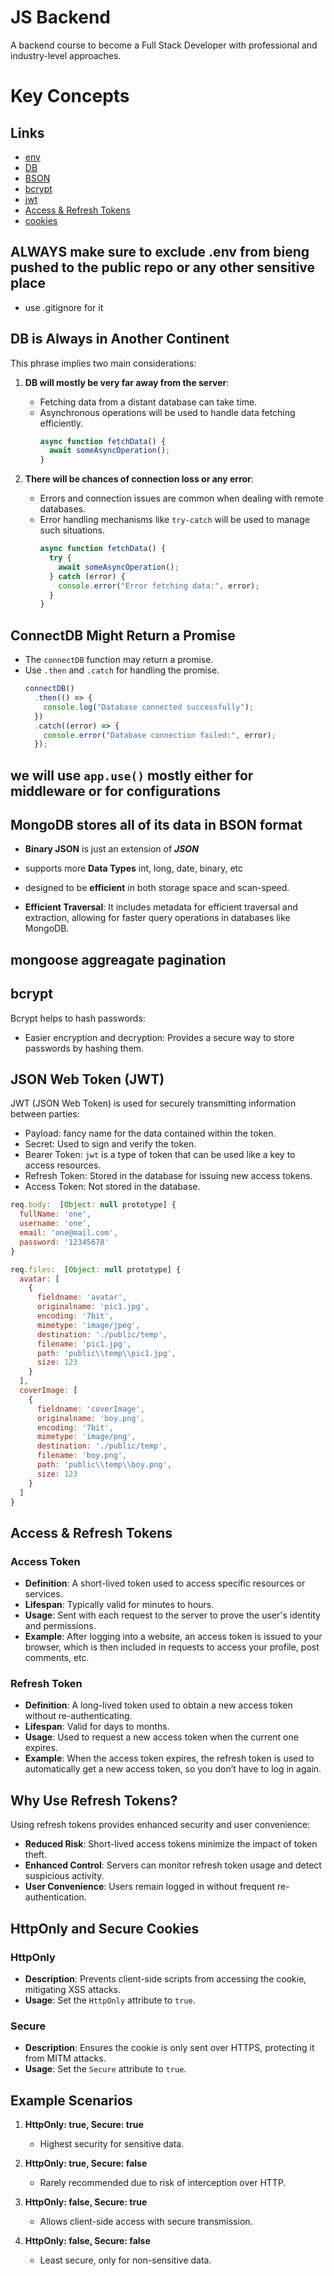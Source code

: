 # JS Backend

A backend course to become a Full Stack Developer with professional and industry-level approaches.  

# Key Concepts
## Links
- [env](#always-make-sure-to-exclude-env-from-bieng-pushed-to-the-public-repo-or-any-other-sensitive-place)
- [DB](#db-is-always-in-another-continent)
- [BSON](#mongodb-stores-all-of-its-data-in-bson-format)
- [bcrypt](#bcrypt)
- [jwt](#json-web-token-jwt)
- [Access & Refresh Tokens](#access--refresh-tokens)
- [cookies](#httponly-and-secure-cookies)

## ALWAYS make sure to exclude **.env** from bieng pushed to the public repo or any other sensitive place 
- use .gitignore for it

## DB is Always in Another Continent

This phrase implies two main considerations:

1. **DB will mostly be very far away from the server**:
   - Fetching data from a distant database can take time.
   - Asynchronous operations will be used to handle data fetching efficiently.
     ```javascript
     async function fetchData() {
       await someAsyncOperation();
     }
     ```

2. **There will be chances of connection loss or any error**:
   - Errors and connection issues are common when dealing with remote databases.
   - Error handling mechanisms like `try-catch` will be used to manage such situations.
     ```javascript
     async function fetchData() {
       try {
         await someAsyncOperation();
       } catch (error) {
         console.error("Error fetching data:", error);
       }
     }
     ```

## ConnectDB Might Return a Promise

- The `connectDB` function may return a promise.
- Use `.then` and `.catch` for handling the promise.
  ```javascript
  connectDB()
    .then(() => {
      console.log("Database connected successfully");
    })
    .catch((error) => {
      console.error("Database connection failed:", error);
    });
  ```

## we will use **`app.use()`** mostly either for middleware or for configurations

## MongoDB stores all of its data in BSON format
- **Binary JSON** is just an extension of ***JSON***
- supports more **Data Types** int, long, date, binary, etc

-  designed to be **efficient** in both storage space and scan-speed.

- **Efficient Traversal**: It includes metadata for efficient traversal and extraction, allowing for faster query operations in databases like MongoDB.

## mongoose aggreagate pagination


## bcrypt
Bcrypt helps to hash passwords:

- Easier encryption and decryption: Provides a secure way to store passwords by hashing them.

## JSON Web Token (JWT)
JWT (JSON Web Token) is used for securely transmitting information between parties:
- Payload: fancy name for the data contained within the token.
- Secret: Used to sign and verify the token.
- Bearer Token: `jwt` is a type of token that can be used like a key to access resources.
- Refresh Token: Stored in the database for issuing new access tokens.
- Access Token: Not stored in the database.

```JavaScript
req.body:  [Object: null prototype] {
  fullName: 'one',
  username: 'one',
  email: 'one@mail.com',
  password: '12345678'
}

req.files:  [Object: null prototype] {
  avatar: [
    {
      fieldname: 'avatar',
      originalname: 'pic1.jpg',
      encoding: '7bit',
      mimetype: 'image/jpeg',
      destination: './public/temp',
      filename: 'pic1.jpg',
      path: 'public\\temp\\pic1.jpg',
      size: 123
    }
  ],
  coverImage: [
    {
      fieldname: 'coverImage',
      originalname: 'boy.png',
      encoding: '7bit',
      mimetype: 'image/png',
      destination: './public/temp',
      filename: 'boy.png',
      path: 'public\\temp\\boy.png',
      size: 123
    }
  ]
}
```

## Access & Refresh Tokens

### Access Token
- **Definition**: A short-lived token used to access specific resources or services.
- **Lifespan**: Typically valid for minutes to hours.
- **Usage**: Sent with each request to the server to prove the user's identity and permissions.
- **Example**: After logging into a website, an access token is issued to your browser, which is then included in requests to access your profile, post comments, etc.

### Refresh Token
- **Definition**: A long-lived token used to obtain a new access token without re-authenticating.
- **Lifespan**: Valid for days to months.
- **Usage**: Used to request a new access token when the current one expires.
- **Example**: When the access token expires, the refresh token is used to automatically get a new access token, so you don’t have to log in again.

## Why Use Refresh Tokens?

Using refresh tokens provides enhanced security and user convenience:

- **Reduced Risk**: Short-lived access tokens minimize the impact of token theft.
- **Enhanced Control**: Servers can monitor refresh token usage and detect suspicious activity.
- **User Convenience**: Users remain logged in without frequent re-authentication.

## HttpOnly and Secure Cookies

### HttpOnly
- **Description**: Prevents client-side scripts from accessing the cookie, mitigating XSS attacks.
- **Usage**: Set the `HttpOnly` attribute to `true`.

### Secure
- **Description**: Ensures the cookie is only sent over HTTPS, protecting it from MITM attacks.
- **Usage**: Set the `Secure` attribute to `true`.

## Example Scenarios

1. **HttpOnly: true, Secure: true**
   - Highest security for sensitive data.

2. **HttpOnly: true, Secure: false**
   - Rarely recommended due to risk of interception over HTTP.

3. **HttpOnly: false, Secure: true**
   - Allows client-side access with secure transmission.

4. **HttpOnly: false, Secure: false**
   - Least secure, only for non-sensitive data.

